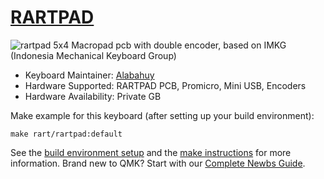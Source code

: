 # [RARTPAD](https://github.com/alabahuy/RART/tree/master/RARTPAD)

![rartpad](https://user-images.githubusercontent.com/67696967/86514870-3931bf00-be3f-11ea-8177-29e80add2ce4.jpeg)
5x4 Macropad pcb with double encoder, based on IMKG (Indonesia Mechanical Keyboard Group)

* Keyboard Maintainer: [Alabahuy](https://github.com/alabahuy)
* Hardware Supported: RARTPAD PCB, Promicro, Mini USB, Encoders
* Hardware Availability: Private GB

Make example for this keyboard (after setting up your build environment):

    make rart/rartpad:default

See the [build environment setup](https://docs.qmk.fm/#/getting_started_build_tools) and the [make instructions](https://docs.qmk.fm/#/getting_started_make_guide) for more information. Brand new to QMK? Start with our [Complete Newbs Guide](https://docs.qmk.fm/#/newbs).
